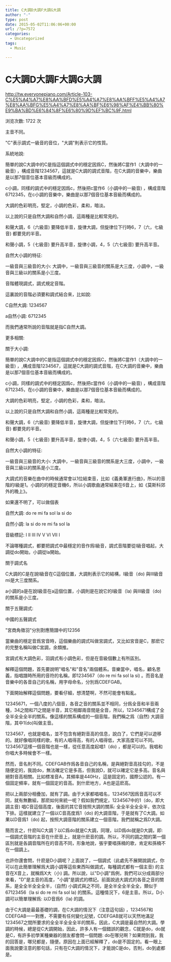 ```yaml
---
title: C大調D大調F大調G大調
author: "-"
type: post
date: 2015-05-02T11:06:06+00:00
url: /?p=7572
categories:
  - Uncategorized
tags:
  - Music

---
```

# C大調D大調F大調G大調
http://tw.everyonepiano.com/Article-103-C%E5%A4%A7%E8%AA%BFD%E5%A4%A7%E8%AA%BFF%E5%A4%A7%E8%AA%BFG%E5%A4%A7%E8%AA%BF%E6%98%AF%E4%BB%80%E9%BA%BD%E6%84%8F%E6%80%9D%EF%BC%9F.html

浏览次数: 1722 次
  
主音不同。

"C"表示調式一級音的音位，"大調"則表示它的性質。

系統地說: 

簡單的說C大調中的C是指這個調式中的穩定因爲C，然後將C當作1（大調中的一級音) ，構成音階1234567，這就是C大調的調式音階，在C大調的音樂中，樂曲是以那7個音位基本音級而構成的。

c小調，同樣的調式中的穩定因爲c，然後把c當作6（小調中的一級音) ，構成音階6712345，在c小調的音樂中，樂曲是以那7個音位基本音級而構成的。

大調的色彩明亮，堅定，小調的色彩，柔和，暗淡。

以上說的只是自然大調和自然小調，這兩種是比較常見的。

和聲大調，6（六級音) 要降低半音，旋律大調，但旋律位下行時6，7（六，七級音) 都要見的半音。

和聲小調，5（七級音) 要升高半音，旋律小調，4，5（六七級音) 要升高半音。

自然大小調的特征: 

一級音與三級音的大小: 大調中，一級音與三級音的關系是大三度，小調中，一級音與三級以的關系是小三度。

音階體現調式，調式規定音階。

這裏說的音階必須要和調式結合來，比如說: 
  
C自然大調: 1234567
  
a自然小調: 6712345

而我們通常所說的音階就是指C自然大調。

更多相關: 
  
關于大小調: 

簡單的說C大調中的C是指這個調式中的穩定因爲C，然後將C當作1（大調中的一級音) ，,構成音階1234567，這就是C大調的調式音階，在C大調的音樂中，樂曲是以那7個音位基本音級而構成的。

c小調，同樣的調式中的穩定因爲c，然後把c當作6（小調中的一級音) ，構成音階6712345，在c小調的音樂中，樂曲是以那7個音位基本音級而構成的。

大調的色彩明亮，堅定，小調的色彩，柔和，暗淡。

以上說的只是自然大調和自然小調，這兩種是比較常見的。

和聲大調，6（六級音) 要降低半音，旋律大調，但旋律位下行時6，7（六，七級音) 都要見的半音。

和聲小調，5（七級音) 要升高半音，旋律小調，4，5（六七級音) 要升高半音。

自然大小調的特征: 

一級音與三級音的大小: 大調中，一級音與三級音的關系是大三度，小調中，一級音與三級以的關系是小三度。

大調式的音樂在曲中的時候通常會以1位結束音，比如《義勇軍進行曲》，所以的音階的I級是1。小調的的穩定音機6，所以小調歌曲通常結束在6音上，如《莫斯科郊外的晚上》。

如果還不明了，可以做個表

自然大調: do re mi fa sol la si do
  
自然小調: la si do re mi fa sol la
  
音級標記: I II III IV V VI VII I

不論哪種調式，都要把調式中最穩定的音作爲I級音，調式音階要從I級音唱起，大調從do開始，小調從la開始。

關于調式名

C大調的C是在說I級音在C這個位置，大調則表示它的結構，I級音（do) 與III級音mi是大三度關系。
  
a小調的a是在說I級音在a這個位置，小調則是在說它的I級音（la) 與III級音（do) 的關系是小三度。

關于五聲調式: 

中國的五聲調式

"宮商角徵羽"分別對應簡譜中的12356

當樂曲的穩定音爲宮音時，這個樂曲的調式叫做宮調式，又比如宮音是C，那麽它的完整名稱叫做C宮調，余類推。

宮調式有大調色彩，羽調式有小調色彩，但是在音級個數上有所區別。

解釋這個問題，首先要說明"唱名"和"音名"兩個體系。音樂當中，唱名，顧名思義，指唱譜時所用的音符的名稱，即1234567（do re mi fa sol la si) 。而音名是音樂中的各音自己的名稱，用字母命名，分別爲CDEFGAB。

下面開始解釋這個問題，要看仔細，想清楚啊，不然可能會有點亂。

12345671，一個八度的八個音，各音之音的關系並不相同，分爲全音和半音兩種，34之間和71之間是半音，其它相鄰兩音間是全音，所以，12345671構成了全全半全全全半的關系。像這樣的關系構成的一個音階，我們稱之爲（自然) 大調音階，其中1(do)叫做主音。

1234567，也就是唱名，並不包含有絕對音高的信息，說白了，它們是可以遊移的。就好像唱同樣的歌，有的人唱得高，有的人唱得低，大家高度可以不同。1234567這樣一個音階也是一樣，從任意高度起唱1（do) ，都是可以的。我唱和你唱大多時候會不一樣。

然而，音名則不同。CDEFGAB作爲各音自己的名稱，是與絕對音高挂勾的，不是隨便定的，我說do，無法確定它是多高，但我說D，就可以確定它是多高。音名與絕對音高相關。比如標准音A，其頻率是440Hz，這是固定的，國際公認的。有一個固定頻率，就有一個固定的音高。到什麽地方，A也是這麽高。

把以上兩部分相疊加，就有了調。由于大家都唱唱名，1234567因爲音高可以不同，就有無數組，那麽如何來統一呢？假如我們規定，1234567中的1（do，即大調主音) 唱C音這個高度，後面的其它音按照大調的關系: 全全半全全全半，依次往下排。這樣就建立了一個以C音高度爲1（do) 的大調音階，于是就有了C大調。如果以D音爲1（do) 起，按照大調音階的關系建立一個音階，我們就稱之爲D大調。

簡而言之，什麽叫C大調？以C爲do就是C大調，同理，以D爲do就是D大調，即: 一個調式音階的主音在什麽音上，就是什麽音的調。所以，不同的調之間的第一個區別就是各調音階所在的音高不同，形象地說，張宇要唱孫楠的歌，肯定和孫楠不在一個調上。

也許你還會問，什麽是D小調呢？上面說了，一個調式（此處先不展開說調式，你可以在此簡單理解爲大調小調等這些東西叫做調式，每種調式都有一個主音) 的主音在X音上，就稱爲X大（小) 調。所以說，以"D小調"爲例，我們可以分成兩部分來看，"D"是主音的高度，"小調"是調式的標記。前面說過大調式的各音之音的關系，是全全半全全全半，（自然) 小調式與之不同，是全半全全半全全，類似于67123456（la si do re mi fa sol la) 的關系。這種情況下，6是主音。所以，D小調可以簡單理解爲: 以D音爲6（la) 的調。

由于C大調是最最基礎的調，在C大調的情況下（注意這句話) ，1234567和CDEFGAB一一對應，不需要有任何變化記號，CDEFGAB就可以天然地滿足1234567之間所要求的全全半全全全半的關系，因此，C大調是最自然的大調。學調的時候，總是從C大調開始，因此，許多人有一個錯誤的觀念，C就是do，do就是C，有許多初學某種樂器的朋友都會問一個問題: do在哪兒啊？如果問到我，我的回答是，哪兒都是，隨便。原因在上面已經解釋了，do是不固定的。看一眼上面我說要注意的那句話，只有在C大調的情況下，才能說C是do，否則，do到處都是。
